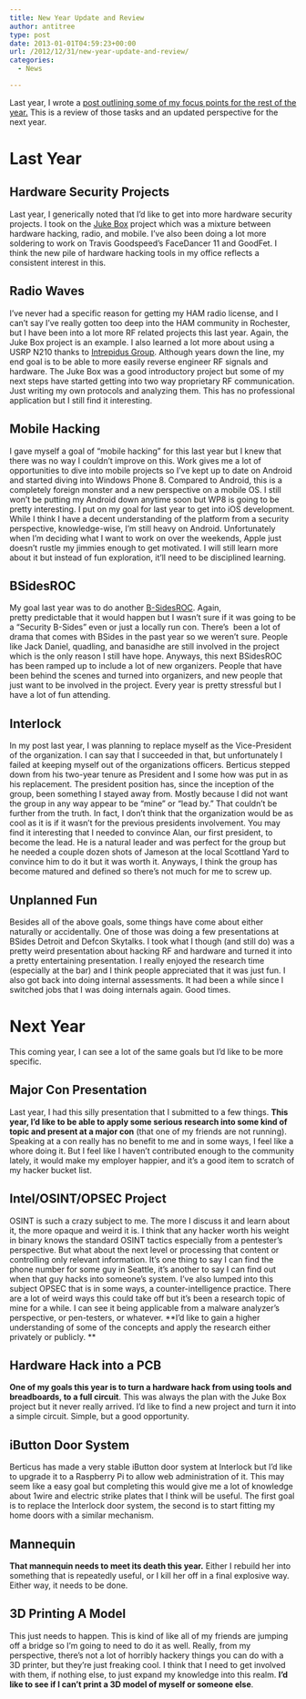 ```yaml
---
title: New Year Update and Review
author: antitree
type: post
date: 2013-01-01T04:59:23+00:00
url: /2012/12/31/new-year-update-and-review/
categories:
  - News

---
```

Last year, I wrote a [post outlining some of my focus points for the rest of the year.][1] This is a review of those tasks and an updated perspective for the next year.

# Last Year

## Hardware Security Projects

Last year, I generically noted that I&#8217;d like to get into more hardware security projects. I took on the [Juke Box][2] project which was a mixture between hardware hacking, radio, and mobile. I&#8217;ve also been doing a lot more soldering to work on Travis Goodspeed&#8217;s FaceDancer 11 and GoodFet. I think the new pile of hardware hacking tools in my office reflects a consistent interest in this.

## Radio Waves

I&#8217;ve never had a specific reason for getting my HAM radio license, and I can&#8217;t say I&#8217;ve really gotten too deep into the HAM community in Rochester, but I have been into a lot more RF related projects this last year. Again, the Juke Box project is an example. I also learned a lot more about using a USRP N210 thanks to <a href="http://www.intrepidusgroup.com" target="_blank">Intrepidus Group</a>. Although years down the line, my end goal is to be able to more easily reverse engineer RF signals and hardware. The Juke Box was a good introductory project but some of my next steps have started getting into two way proprietary RF communication. Just writing my own protocols and analyzing them. This has no professional application but I still find it interesting.

## Mobile Hacking

I gave myself a goal of &#8220;mobile hacking&#8221; for this last year but I knew that there was no way I couldn&#8217;t improve on this. Work gives me a lot of opportunities to dive into mobile projects so I&#8217;ve kept up to date on Android and started diving into Windows Phone 8. Compared to Android, this is a completely foreign monster and a new perspective on a mobile OS. I still won&#8217;t be putting my Android down anytime soon but WP8 is going to be pretty interesting. I put on my goal for last year to get into iOS development. While I think I have a decent understanding of the platform from a security perspective, knowledge-wise, I&#8217;m still heavy on Android. Unfortunately when I&#8217;m deciding what I want to work on over the weekends, Apple just doesn&#8217;t rustle my jimmies enough to get motivated. I will still learn more about it but instead of fun exploration, it&#8217;ll need to be disciplined learning.

## BSidesROC

My goal last year was to do another <a href="http://www.bsidesroc.com" target="_blank">B-SidesROC</a>. Again, pretty predictable that it would happen but I wasn&#8217;t sure if it was going to be a &#8220;Security B-Sides&#8221; even or just a locally run con. There&#8217;s  been a lot of drama that comes with BSides in the past year so we weren&#8217;t sure. People like Jack Daniel, quadling, and banasidhe are still involved in the project which is the only reason I still have hope. Anyways, this next BSidesROC has been ramped up to include a lot of new organizers. People that have been behind the scenes and turned into organizers, and new people that just want to be involved in the project. Every year is pretty stressful but I have a lot of fun attending.

## Interlock

In my post last year, I was planning to replace myself as the Vice-President of the organization. I can say that I succeeded in that, but unfortunately I failed at keeping myself out of the organizations officers. Berticus stepped down from his two-year tenure as President and I some how was put in as his replacement. The president position has, since the inception of the group, been something I stayed away from. Mostly because I did not want the group in any way appear to be &#8220;mine&#8221; or &#8220;lead by.&#8221; That couldn&#8217;t be further from the truth. In fact, I don&#8217;t think that the organization would be as cool as it is if it wasn&#8217;t for the previous presidents involvement. You may find it interesting that I needed to convince Alan, our first president, to become the lead. He is a natural leader and was perfect for the group but he needed a couple dozen shots of Jameson at the local Scottland Yard to convince him to do it but it was worth it. Anyways, I think the group has become matured and defined so there&#8217;s not much for me to screw up.

## Unplanned Fun

Besides all of the above goals, some things have come about either naturally or accidentally. One of those was doing a few presentations at BSides Detroit and Defcon Skytalks. I took what I though (and still do) was a pretty weird presentation about hacking RF and hardware and turned it into a pretty entertaining presentation. I really enjoyed the research time (especially at the bar) and I think people appreciated that it was just fun. I also got back into doing internal assessments. It had been a while since I switched jobs that I was doing internals again. Good times.

# Next Year

This coming year, I can see a lot of the same goals but I&#8217;d like to be more specific.

## Major Con Presentation

Last year, I had this silly presentation that I submitted to a few things. **This year, I&#8217;d like to be able to apply some serious research into some kind of topic and present at a major con** (that one of my friends are not running). Speaking at a con really has no benefit to me and in some ways, I feel like a whore doing it. But I feel like I haven&#8217;t contributed enough to the community lately, it would make my employer happier, and it&#8217;s a good item to scratch of my hacker bucket list.

## Intel/OSINT/OPSEC Project

OSINT is such a crazy subject to me. The more I discuss it and learn about it, the more opaque and weird it is. I think that any hacker worth his weight in binary knows the standard OSINT tactics especially from a pentester&#8217;s perspective. But what about the next level or processing that content or controlling only relevant information. It&#8217;s one thing to say I can find the phone number for some guy in Seattle, it&#8217;s another to say I can find out when that guy hacks into someone&#8217;s system. I&#8217;ve also lumped into this subject OPSEC that is in some ways, a counter-intelligence practice. There are a lot of weird ways this could take off but it&#8217;s been a research topic of mine for a while. I can see it being applicable from a malware analyzer&#8217;s perspective, or pen-testers, or whatever. **I&#8217;d like to gain a higher understanding of some of the concepts and apply the research either privately or publicly. **

## Hardware Hack into a PCB

**One of my goals this year is to turn a hardware hack from using tools and breadboards, to a full circuit**. This was always the plan with the Juke Box project but it never really arrived. I&#8217;d like to find a new project and turn it into a simple circuit. Simple, but a good opportunity.

## iButton Door System

Berticus has made a very stable iButton door system at Interlock but I&#8217;d like to upgrade it to a Raspberry Pi to allow web administration of it. This may seem like a easy goal but completing this would give me a lot of knowledge about 1wire and electric strike plates that I think will be useful. The first goal is to replace the Interlock door system, the second is to start fitting my home doors with a similar mechanism.

## Mannequin

**That mannequin needs to meet its death this year.** Either I rebuild her into something that is repeatedly useful, or I kill her off in a final explosive way. Either way, it needs to be done.

## 3D Printing A Model

This just needs to happen. This is kind of like all of my friends are jumping off a bridge so I&#8217;m going to need to do it as well. Really, from my perspective, there&#8217;s not a lot of horribly hackery things you can do with a 3D printer, but they&#8217;re just freaking cool. I think that I need to get involved with them, if nothing else, to just expand my knowledge into this realm. **I&#8217;d like to see if I can&#8217;t print a 3D model of myself or someone else**.

&nbsp;

 [1]: http://www.antitree.com/hello-world/ "New Year Update"
 [2]: http://www.antitree.com/projects/jukebox-jacking/ "Jukebox Jacking"